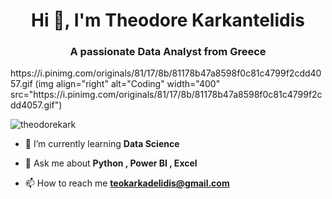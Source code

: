 <h1 align="center">Hi 👋, I'm Theodore Karkantelidis</h1>
<h3 align="center">A passionate Data Analyst from Greece</h3>
https://i.pinimg.com/originals/81/17/8b/81178b47a8598f0c81c4799f2cdd4057.gif
(img align="right" alt="Coding" width="400" src="https://i.pinimg.com/originals/81/17/8b/81178b47a8598f0c81c4799f2cdd4057.gif")

<p align="left"> <img src="https://komarev.com/ghpvc/?username=theodorekark&label=Profile%20views&color=0e75b6&style=flat" alt="theodorekark" /> </p>

- 🌱 I’m currently learning **Data Science**

- 💬 Ask me about **Python , Power BI , Excel**

- 📫 How to reach me **teokarkadelidis@gmail.com**
